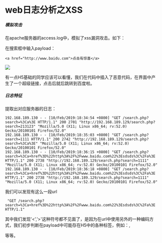 # web日志分析之XSS

##### 模拟攻击

在apache服务器的access.log中，模拟了xss漏洞攻击。如下：

在搜索框中输入payload：

```php+HTML
<a href="http://www.baidu.com">点击有惊喜</a>
```

![](F:\web-project-NSN\pic\xss1.png)

有一点H5基础的同学应该可以看懂，我们在代码中插入了恶意代码，在界面中产生了一个超级链接，点击后就后跳转到百度啦。

##### 日志特征

提取出对应服务器的日志：

```
192.168.189.130 - - [10/Feb/2019:18:34:54 +0800] "GET /search.php?search=%3Ca%3E HTTP/1.1" 200 2701 "http://192.168.189.129/search.php?search=213123" "Mozilla/5.0 (X11; Linux x86_64; rv:52.0) Gecko/20100101 Firefox/52.0"
192.168.189.130 - - [10/Feb/2019:18:35:03 +0800] "GET /search.php?search=1111 HTTP/1.1" 200 2742 "http://192.168.189.129/search.php?search=%3Ca%3E" "Mozilla/5.0 (X11; Linux x86_64; rv:52.0) Gecko/20100101 Firefox/52.0"
192.168.189.130 - - [10/Feb/2019:18:36:15 +0800] "GET /search.php?search=%3Ca+href%3D%22http%3A%2F%2Fwww.baidu.com%22%3Esdsds%3C%2Fa%3E HTTP/1.1" 200 2738 "http://192.168.189.129/search.php?search=1111" "Mozilla/5.0 (X11; Linux x86_64; rv:52.0) Gecko/20100101 Firefox/52.0"
192.168.189.130 - - [10/Feb/2019:18:36:18 +0800] "GET /search.php?search=%3Ca+href%3D%22http%3A%2F%2Fwww.baidu.com%22%3Esdsds%3C%2Fa%3E HTTP/1.1" 200 2738 "http://192.168.189.129/search.php?search=1111" "Mozilla/5.0 (X11; Linux x86_64; rv:52.0) Gecko/20100101 Firefox/52.0"
```

我们可以发现有这么一段url

```
 "GET /search.php?search=%3Ca+href%3D%22http%3A%2F%2Fwww.baidu.com%22%3Esdsds%3C%2Fa%3E HTTP/1.1"
```

其中我们发现'<','>'这种符号都不见面了，是因为在url中使用另外的一种编码方式，我们初步判断在payload中可能存在H5中的各种标签，例如：<a>,<div>等等。

